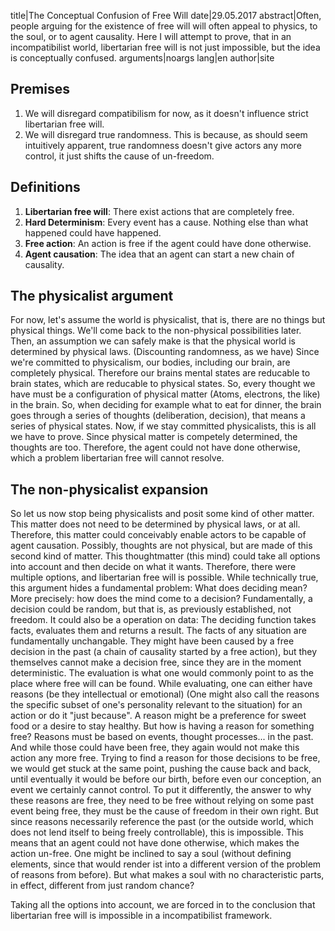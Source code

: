 title|The Conceptual Confusion of Free Will
date|29.05.2017
abstract|Often, people arguing for the existence of free will will often appeal to physics, to the soul, or to agent causality. Here I will attempt to prove, that in an incompatibilist world, libertarian free will is not just impossible, but the idea is conceptually confused.
arguments|noargs
lang|en
author|site
## Premises

1. We will disregard compatibilism for now, as it doesn't influence strict libertarian free will.
2. We will disregard true randomness. This is because, as should seem intuitively apparent, true randomness doesn't give actors any more control, it just shifts the cause of un-freedom.

## Definitions

1. **Libertarian free will**: There exist actions that are completely free.
2. **Hard Determinism**: Every event has a cause. Nothing else than what happened could have happened.
3. **Free action**: An action is free if the agent could have done otherwise.
4. **Agent causation**: The idea that an agent can start a new chain of causality.

## The physicalist argument

For now, let's assume the world is physicalist, that is, there are no things but physical things. We'll come back to the non-physical possibilities later. Then, an assumption we can safely make is that the physical world is determined by physical laws. (Discounting randomness, as we have) Since we're committed to physicalism, our bodies, including our brain, are completely physical. Therefore our brains mental states are reducable to brain states, which are reducable to physical states. So, every thought we have must be a configuration of physical matter (Atoms, electrons, the like) in the brain. So, when deciding for example what to eat for dinner, the brain goes through a series of thoughts (deliberation, decision), that means a series of physical states. Now, if we stay committed physicalists, this is all we have to prove. Since physical matter is competely determined, the thoughts are too. Therefore, the agent could not have done otherwise, which a problem libertarian free will cannot resolve.

## The non-physicalist expansion

So let us now stop being physicalists and posit some kind of other matter. This matter does not need to be determined by physical laws, or at all. Therefore, this matter could conceivably enable actors to be capable of agent causation. Possibly, thoughts are not physical, but are made of this second kind of matter. This thoughtmatter (this mind) could take all options into account and then decide on what it wants. Therefore, there were multiple options, and libertarian free will is possible. While technically true, this argument hides a fundamental problem: What does deciding mean? More precisely: how does the mind come to a decision?
Fundamentally, a decision could be random, but that is, as previously established, not freedom. It could also be a operation on data: The deciding function takes facts, evaluates them and returns a result. The facts of any situation are fundamentally unchangable. They might have been caused by a free decision in the past (a chain of causality started by a free action), but they themselves cannot make a decision free, since they are in the moment deterministic. The evaluation is what one would commonly point to as the place where free will can be found. While evaluating, one can either have reasons (be they intellectual or emotional) (One might also call the reasons the specific subset of one's personality relevant to the situation) for an action or do it "just because".
A reason might be a preference for sweet food or a desire to stay healthy. But how is having a reason for something free? Reasons must be based on events, thought processes... in the past. And while those could have been free, they again would not make this action any more free. Trying to find a reason for those decisions to be free, we would get stuck at the same point, pushing the cause back and back, until eventually it would be before our birth, before even our conception, an event we certainly cannot control. To put it differently, the answer to why these reasons are free, they need to be free without relying on some past event being free, they must be the cause of freedom in their own right. But since reasons necessarily reference the past (or the outside world, which does not lend itself to being freely controllable), this is impossible. This means that an agent could not have done otherwise, which makes the action un-free. One might be inclined to say a soul (without defining elements, since that would render ist into a different version of the problem of reasons from before). But what makes a soul with no characteristic parts, in effect, different from just random chance?

Taking all the options into account, we are forced in to the conclusion that libertarian free will is impossible in a incompatibilist framework.
